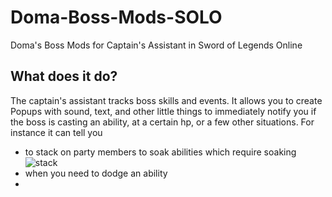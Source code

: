 # Doma-Boss-Mods-SOLO
Doma's Boss Mods for Captain's Assistant in Sword of Legends Online

## What does it do?
The captain's assistant tracks boss skills and events. It allows you to create Popups with sound, text, and other little things to immediately notify you if the boss is casting an ability, at a certain hp, or a few other situations.
For instance it can tell you 
- to stack on party members to soak abilities which require soaking
![stack](https://i.imgur.com/Zf8Aojv.gif)
- when you need to dodge an ability
- 